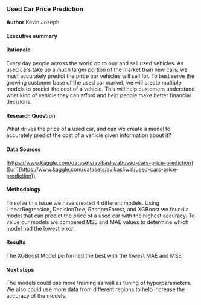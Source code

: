 ### Used Car Price Prediction

**Author**
Kevin Joseph

#### Executive summary

#### Rationale
Every day people across the world go to buy and sell used vehicles. As used cars take up a much larger portion of the market than new cars, we must accurately predict the price our vehicles will sell for. To best serve the growing customer base of the used car market, we will create multiple models to predict the cost of a vehicle. This will help customers understand what kind of vehicle they can afford and help people make better financial decisions.
 
#### Research Question
What drives the price of a used car, and can we create a model to accurately predict the cost of a vehicle given information about it?


#### Data Sources
[https://www.kaggle.com/datasets/avikasliwal/used-cars-price-prediction]([url](https://www.kaggle.com/datasets/avikasliwal/used-cars-price-prediction))

#### Methodology
To solve this issue we have created 4 different models. Using LinearRegression, DecisionTree, RandomForest, and XGBoost we found a model that can predict the price of a used car with the highest accuracy. To value our models we compared MSE and MAE values to determine which model had the lowest error.

#### Results
The XGBoost Model performed the best with the lowest MAE and MSE.

#### Next steps
The models could use more training as well as tuning of hyperparameters. We also could use more data from different regions to help increase the accuracy of the models.
